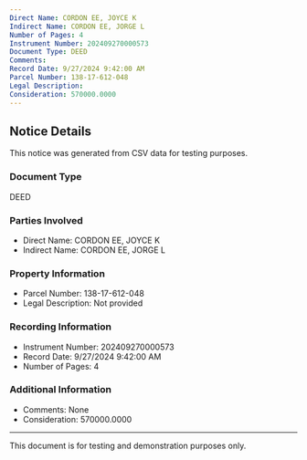 ```yaml
---
Direct Name: CORDON EE, JOYCE K
Indirect Name: CORDON EE, JORGE L
Number of Pages: 4
Instrument Number: 202409270000573
Document Type: DEED
Comments: 
Record Date: 9/27/2024 9:42:00 AM
Parcel Number: 138-17-612-048
Legal Description: 
Consideration: 570000.0000
---
```


## Notice Details

This notice was generated from CSV data for testing purposes.

### Document Type
DEED

### Parties Involved
- Direct Name: CORDON EE, JOYCE K
- Indirect Name: CORDON EE, JORGE L

### Property Information
- Parcel Number: 138-17-612-048
- Legal Description: Not provided

### Recording Information
- Instrument Number: 202409270000573
- Record Date: 9/27/2024 9:42:00 AM
- Number of Pages: 4

### Additional Information
- Comments: None
- Consideration: 570000.0000

---

This document is for testing and demonstration purposes only.
